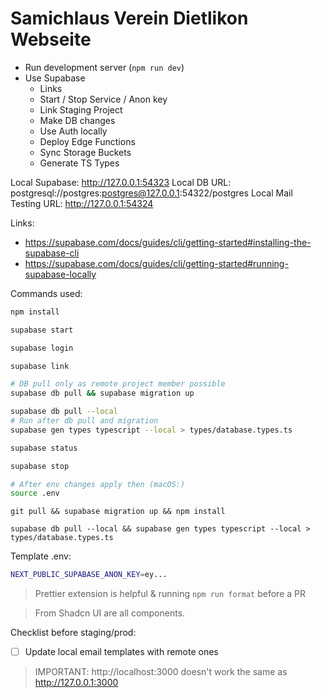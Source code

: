 # Samichlaus Verein Dietlikon Webseite

- Run development server (`npm run dev`)
- Use Supabase
  - Links
  - Start / Stop Service / Anon key
  - Link Staging Project
  - Make DB changes
  - Use Auth locally
  - Deploy Edge Functions
  - Sync Storage Buckets
  - Generate TS Types

Local Supabase: http://127.0.0.1:54323
Local DB URL: postgresql://postgres:postgres@127.0.0.1:54322/postgres
Local Mail Testing URL: http://127.0.0.1:54324

Links:

- https://supabase.com/docs/guides/cli/getting-started#installing-the-supabase-cli
- https://supabase.com/docs/guides/cli/getting-started#running-supabase-locally

Commands used:

```bash
npm install

supabase start

supabase login

supabase link

# DB pull only as remote project member possible
supabase db pull && supabase migration up

supabase db pull --local
# Run after db pull and migration
supabase gen types typescript --local > types/database.types.ts

supabase status

supabase stop

# After env changes apply then (macOS:)
source .env
```

```
git pull && supabase migration up && npm install
```

```
supabase db pull --local && supabase gen types typescript --local > types/database.types.ts
```

Template .env:

```bash
NEXT_PUBLIC_SUPABASE_ANON_KEY=ey...
```

> Prettier extension is helpful & running `npm run format` before a PR

> From Shadcn UI are all components.

Checklist before staging/prod:

- [ ] Update local email templates with remote ones

> IMPORTANT: http://localhost:3000 doesn't work the same as http://127.0.0.1:3000
